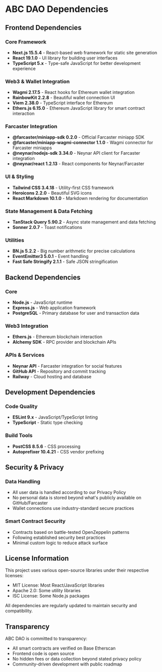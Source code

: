 # ABC DAO Dependencies

## Frontend Dependencies

### Core Framework
- **Next.js 15.5.4** - React-based web framework for static site generation
- **React 19.1.0** - UI library for building user interfaces
- **TypeScript 5.x** - Type-safe JavaScript for better development experience

### Web3 & Wallet Integration
- **Wagmi 2.17.5** - React hooks for Ethereum wallet integration
- **RainbowKit 2.2.8** - Beautiful wallet connection UI
- **Viem 2.38.0** - TypeScript interface for Ethereum
- **Ethers.js 6.15.0** - Ethereum JavaScript library for smart contract interaction

### Farcaster Integration
- **@farcaster/miniapp-sdk 0.2.0** - Official Farcaster miniapp SDK
- **@farcaster/miniapp-wagmi-connector 1.1.0** - Wagmi connector for Farcaster miniapps
- **@neynar/nodejs-sdk 3.34.0** - Neynar API client for Farcaster integration
- **@neynar/react 1.2.13** - React components for Neynar/Farcaster

### UI & Styling
- **Tailwind CSS 3.4.18** - Utility-first CSS framework
- **Heroicons 2.2.0** - Beautiful SVG icons
- **React Markdown 10.1.0** - Markdown rendering for documentation

### State Management & Data Fetching
- **TanStack Query 5.90.2** - Async state management and data fetching
- **Sonner 2.0.7** - Toast notifications

### Utilities
- **BN.js 5.2.2** - Big number arithmetic for precise calculations
- **EventEmitter3 5.0.1** - Event handling
- **Fast Safe Stringify 2.1.1** - Safe JSON stringification

## Backend Dependencies

### Core
- **Node.js** - JavaScript runtime
- **Express.js** - Web application framework
- **PostgreSQL** - Primary database for user and transaction data

### Web3 Integration
- **Ethers.js** - Ethereum blockchain interaction
- **Alchemy SDK** - RPC provider and blockchain APIs

### APIs & Services
- **Neynar API** - Farcaster integration for social features
- **GitHub API** - Repository and commit tracking
- **Railway** - Cloud hosting and database

## Development Dependencies

### Code Quality
- **ESLint 9.x** - JavaScript/TypeScript linting
- **TypeScript** - Static type checking

### Build Tools
- **PostCSS 8.5.6** - CSS processing
- **Autoprefixer 10.4.21** - CSS vendor prefixing

## Security & Privacy

### Data Handling
- All user data is handled according to our Privacy Policy
- No personal data is stored beyond what's publicly available on GitHub/Farcaster
- Wallet connections use industry-standard secure practices

### Smart Contract Security
- Contracts based on battle-tested OpenZeppelin patterns
- Following established security best practices
- Minimal custom logic to reduce attack surface

## License Information

This project uses various open-source libraries under their respective licenses:
- MIT License: Most React/JavaScript libraries
- Apache 2.0: Some utility libraries
- ISC License: Some Node.js packages

All dependencies are regularly updated to maintain security and compatibility.

## Transparency

ABC DAO is committed to transparency:
- All smart contracts are verified on Base Etherscan
- Frontend code is open source
- No hidden fees or data collection beyond stated privacy policy
- Community-driven development with public roadmap